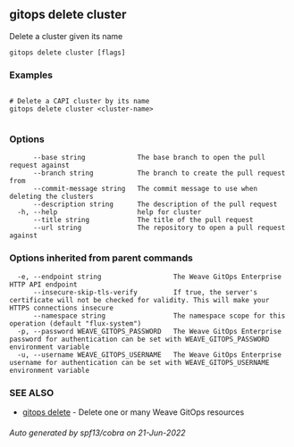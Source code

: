 ## gitops delete cluster

Delete a cluster given its name

```
gitops delete cluster [flags]
```

### Examples

```

# Delete a CAPI cluster by its name
gitops delete cluster <cluster-name>
		
```

### Options

```
      --base string             The base branch to open the pull request against
      --branch string           The branch to create the pull request from
      --commit-message string   The commit message to use when deleting the clusters
      --description string      The description of the pull request
  -h, --help                    help for cluster
      --title string            The title of the pull request
      --url string              The repository to open a pull request against
```

### Options inherited from parent commands

```
  -e, --endpoint string                  The Weave GitOps Enterprise HTTP API endpoint
      --insecure-skip-tls-verify         If true, the server's certificate will not be checked for validity. This will make your HTTPS connections insecure
      --namespace string                 The namespace scope for this operation (default "flux-system")
  -p, --password WEAVE_GITOPS_PASSWORD   The Weave GitOps Enterprise password for authentication can be set with WEAVE_GITOPS_PASSWORD environment variable
  -u, --username WEAVE_GITOPS_USERNAME   The Weave GitOps Enterprise username for authentication can be set with WEAVE_GITOPS_USERNAME environment variable
```

### SEE ALSO

* [gitops delete](gitops_delete.md)	 - Delete one or many Weave GitOps resources

###### Auto generated by spf13/cobra on 21-Jun-2022
